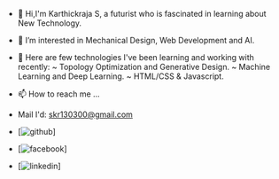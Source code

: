- 👋 Hi,I'm Karthickraja S, a futurist who is fascinated in learning about New Technology.
- 👀 I’m interested in Mechanical Design, Web Development and AI.
- 🌱 Here are few technologies I've been learning and working with recently:
           ~ Topology Optimization and Generative Design. 
           ~ Machine Learning and Deep Learning.
           ~ HTML/CSS & Javascript.
           
- 📫 How to reach me ...
- Mail I'd: skr130300@gmail.com
- [![github](https://cloud.githubusercontent.com/assets/17016297/18839843/0e06a67a-83d2-11e6-993a-b35a182500e0.png)]
- [![facebook](https://cloud.githubusercontent.com/assets/17016297/18839836/0a06deb4-83d2-11e6-8078-1d0974af0f63.png)]
- [![linkedin](https://cloud.githubusercontent.com/assets/17016297/18839848/0fc7e74e-83d2-11e6-8c6a-277fc9d6e067.png)]




